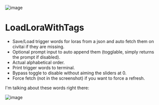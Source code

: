 ![image](https://github.com/Extraltodeus/LoadLoraWithTags/assets/15731540/150f926f-6c9e-44d0-801f-7de6df9d6993)

# LoadLoraWithTags
- Save/Load trigger words for loras from a json and auto fetch them on civitai if they are missing.
- Optional prompt input to auto append them (togglable, simply returns the prompt if disabled).
- Actual alphabetical order.
- Print trigger words to terminal.
- Bypass toggle to disable without aiming the sliders at 0.
- Force fetch (not in the screenshot) if you want to force a refresh.

I'm talking about these words right there:

![image](https://github.com/Extraltodeus/LoadLoraWithTags/assets/15731540/f4685bd4-5575-4055-a589-89e77eee1365)
